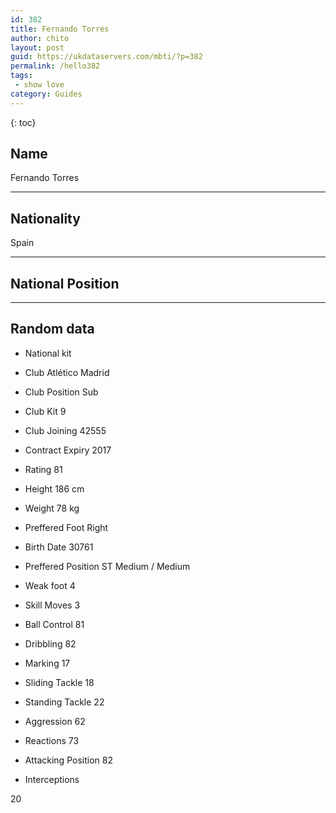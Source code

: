 ```yaml
---
id: 382
title: Fernando Torres
author: chito
layout: post
guid: https://ukdataservers.com/mbti/?p=382
permalink: /hello382
tags:
 - show love
category: Guides
---
```



{: toc}

## Name  
Fernando Torres 

* * *

## Nationality  
Spain 

* * *

## National Position 

* * *

## Random data 

  * National kit 
  * Club 
Atlético Madrid 

  * Club Position 
Sub 

  * Club Kit 
9 

  * Club Joining 
42555 

  * Contract Expiry 
2017 

  * Rating 
81 

  * Height 
186 cm 

  * Weight 
78 kg 

  * Preffered Foot 
Right 

  * Birth Date 
30761 

  * Preffered Position 
ST Medium / Medium 

  * Weak foot 
4 

  * Skill Moves 
3 

  * Ball Control 
81 

  * Dribbling 
82 

  * Marking 
17 

  * Sliding Tackle 
18 

  * Standing Tackle 
22 

  * Aggression 
62 

  * Reactions 
73 

  * Attacking Position 
82 

  * Interceptions 

20
